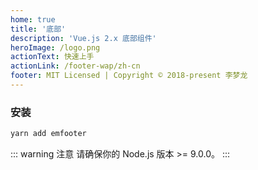 ```yaml
---
home: true
title: '底部'
description: 'Vue.js 2.x 底部组件'
heroImage: /logo.png
actionText: 快速上手
actionLink: /footer-wap/zh-cn
footer: MIT Licensed | Copyright © 2018-present 李梦龙
---
```


### 安装

``` bash
yarn add emfooter
```

::: warning 注意
请确保你的 Node.js 版本 >= 9.0.0。
:::
